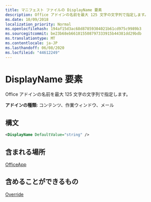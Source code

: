 ```yaml
---
title: マニフェスト ファイルの DisplayName 要素
description: Office アドインの名前を最大 125 文字の文字列で指定します。
ms.date: 10/09/2018
localization_priority: Normal
ms.openlocfilehash: 194af15d3ac68d87859304021b61cd975c9989b3
ms.sourcegitcommit: be23b68eb661015508797333915b44381dd29bdb
ms.translationtype: MT
ms.contentlocale: ja-JP
ms.lasthandoff: 06/08/2020
ms.locfileid: "44612249"
---
```

# <a name="displayname-element"></a>DisplayName 要素

Office アドインの名前を最大 125 文字の文字列で指定します。

**アドインの種類:** コンテンツ、作業ウィンドウ、メール

## <a name="syntax"></a>構文

```XML
<DisplayName DefaultValue="string" />
```

## <a name="contained-in"></a>含まれる場所

[OfficeApp](officeapp.md)


## <a name="can-contain"></a>含めることができるもの

[Override](override.md)


